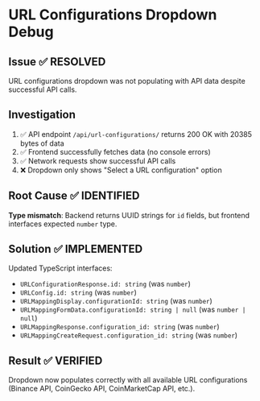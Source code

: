 # URL Configurations Dropdown Debug

## Issue ✅ RESOLVED
URL configurations dropdown was not populating with API data despite successful API calls.

## Investigation
1. ✅ API endpoint `/api/url-configurations/` returns 200 OK with 20385 bytes of data
2. ✅ Frontend successfully fetches data (no console errors)
3. ✅ Network requests show successful API calls
4. ❌ Dropdown only shows "Select a URL configuration" option

## Root Cause ✅ IDENTIFIED
**Type mismatch**: Backend returns UUID strings for `id` fields, but frontend interfaces expected `number` type.

## Solution ✅ IMPLEMENTED
Updated TypeScript interfaces:
- `URLConfigurationResponse.id: string` (was `number`)
- `URLConfig.id: string` (was `number`) 
- `URLMappingDisplay.configurationId: string` (was `number`)
- `URLMappingFormData.configurationId: string | null` (was `number | null`)
- `URLMappingResponse.configuration_id: string` (was `number`)
- `URLMappingCreateRequest.configuration_id: string` (was `number`)

## Result ✅ VERIFIED
Dropdown now populates correctly with all available URL configurations (Binance API, CoinGecko API, CoinMarketCap API, etc.).